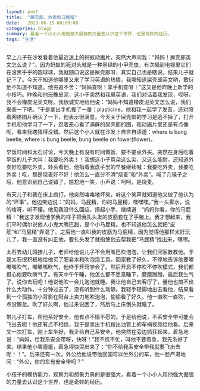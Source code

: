 ```yaml
---
layout: post
title:  "屎壳郎，外卖和马屁精"
date:   2023-06-15 00:00:00
categories: blog2
summary: 看着一个小小人用他强大倔强的力量去认识这个世界，也是奇妙的经历。
tags: "生活"
---
```


早上儿子在沙发看着他最近迷上的蚂蚁动画片，突然大声问我：“妈妈！屎壳郎英文怎么说？”。因为蚂蚁的死对头就是一种黑绿的小甲壳虫，有次瞄到电视里它们在滚黑乎乎的圆球球，我就随口说这是屎壳郎呀，其实自己也是瞎说。结果儿子就记下了。今天不知道他哪里又来了学习英语的热情。我哪知道屎壳郎英文哟，敷衍他不知道不知道。他穷追不舍：“妈妈查呀！拿手机查呀！”这又是他昨晚上新学的小技巧。昨晚和他玩橡皮泥，这小子突然和我飙英语，我们对话着我发现，哎呀，我不会橡皮泥英文呀。我很诚实地给他说：“妈妈不知道橡皮泥英文怎么说，我们来查一下吧。“于是拿出手机搜了一番：plasticine。他和我一起学了发音，还对照着网络图片确认了一下，他表示很满意。今天关于屎壳郎的学习是逃不掉了，打开手机和他学习了一下，忍着恶心看了满屏的屎壳郎的图，和动画片里还是有点像呢，看来我瞎猜得没错。然后这个小人就在沙发上自言自语道：where is bung beetle, where is bung beetle, bung beetle on fower(flower)。

早饭时间和太石讨论，今天晚上有没有时间做饭，要不要点外买。突然在身后吃着早饭的儿子大叫：我要吃外卖！！我想这小子耳朵这么尖，又这么能耐，还知道外卖好吃要吃外卖。转头看他，他指着我盘子里的早餐继续喊：我要吃外卖，我要吃外卖！哎，那是烧麦好不好！他怎么一直分不清“烧麦”和“外卖”。喊了几嗓子之后，他意识到自己说错了，尴尬地一笑，小声说：呵呵，是烧麦。

有天儿子和我在床上疯打。他突然咯咯地坏笑，听这个笑声就知道他又做了他认为的“坏事”。他边笑边说：“妈妈，马屁精，你的马屁精，嘿嘿嘿。”我一头雾水，说的啥呀，听不懂。他见我没什么回应，扬起小手，继续道：“妈妈你看，你的马屁精！”我这才发现他学我的样子把我扎头发的皮筋套在了手腕上。我才想起来，我们平时偶尔说他人小鬼大嘴巴甜，是个小马屁精。也不知道他怎么就把“皮筋”和“马屁精”弄混了。之后他一直叫我的皮筋为马屁精，因为觉得他那样太好玩儿了，我一直没有纠正他，要扎头发了就指使他去帮我把“马屁精”找出来，嘿嘿。

太石去幼儿园接儿子，老师给他说儿子不会用嘴巴吹泡泡，让我们回家教教他。于是太石很积极地给他买了肥皂水和吹泡泡工具。回家教了好久，不停地告诉他要嘟嘟嘴吹气，嘟嘟嘴吹气，他终于开窍学会了。然后开启不停吹不停吹模式，我们都担心他要吹断气了。有天中午午睡，他怎么都不愿意睡下，磨磨蹭蹭。最后我生气了，说你去玩吧！他说他吹一会儿泡泡就睡。我让他自己去客厅了，量他也搞不出什么大动作。十分钟过去了，没有听到什么动静。我轻手轻脚地出去看他，结果看到一个孤独的小背影在阳台上卖力地吹泡泡，偷偷看了好久，他一直吹一直吹，一点没懈怠。吹了好久啊，他过来说困了，然后马上床倒头就睡了。

带儿子打车，帮他系好安全，他有点不情不愿的。于是给他说，不系安全带可能会飞出去呢！他还有点不相信，我于是拿出手机搜出油管上的车祸视频给他看。后来又一次打车，刚上车坐好，我正给自己系安全，他突然在旁边抓狂起来，着急地说：“妈妈，给我系安全带呀，快呀！”我不慌不忙，叫他不要着急，我先系好了来。结果他小嘴瘪瘪，着急得快哭出来了：“你不给我系安全带我就要飞出去呢！！”。后来还有一次，外公给他说带他回国可以坐外公的车，他一脸严肃地问：“外公，你的车有安全带吗？”

小孩子的模仿能力，观察力和想象力真的是很强大，看着一个小小人用他强大倔强的力量去认识这个世界，也是奇妙的经历。